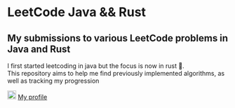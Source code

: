 # LeetCode Java && Rust
## My submissions to various LeetCode problems in Java and Rust

I first started leetcoding in java but the focus is now in rust 🦀. \
This repository aims to help me find previously implemented algorithms, as well as tracking my progression

 <img src="https://zupimages.net/up/21/08/l0ho.png" width="20" height="20">  [My profile](https://leetcode.com/dirdr/)   
